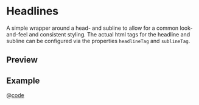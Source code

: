 # Headlines <Badge type="tip" text="since v0.6.0" vertical="top"  /> <Badge type="themeable" text="themeable" vertical="top" />

A simple wrapper around a head- and subline to allow for a common look-and-feel and consistent styling. The actual html tags for the headline and subline can be configured via the properties `headlineTag` and `sublineTag`.

## Preview
<DynamicComponentDisplay type="Headlines" class="px-4" headlineTag="span" sublineTag="span">
    <template #headline>
        Enim consequat ad Lorem.
    </template>
    <template #subline>
        Commodo ipsum adipisicing amet dos.
    </template>
    <template #text>
        <Text :large="true">Excepteur quis in culpa ex qui.</Text>
    </template>
</DynamicComponentDisplay>

## Example
@[code](@examples/HeadlinesExample.vue)